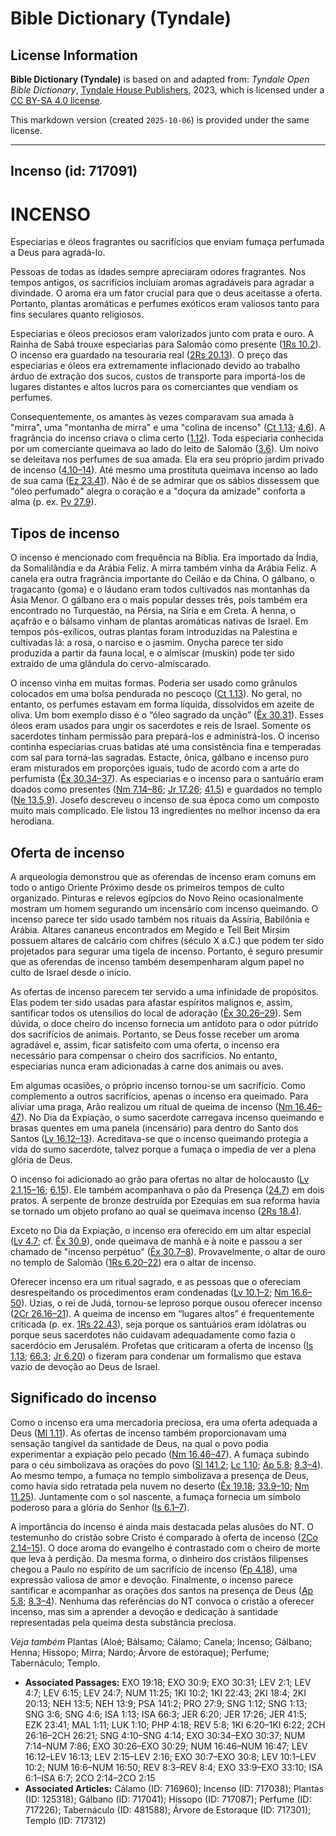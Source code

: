 # Bible Dictionary (Tyndale)

## License Information

**Bible Dictionary (Tyndale)** is based on and adapted from: _Tyndale Open Bible Dictionary_, [Tyndale House Publishers](https://tyndaleopenresources.com/), 2023, which is licensed under a [CC BY-SA 4.0 license](https://creativecommons.org/licenses/by-sa/4.0/legalcode.en).

This markdown version (created `2025-10-06`) is provided under the same license.



--------------------------------

## Incenso (id: 717091)

INCENSO
=======

Especiarias e óleos fragrantes ou sacrifícios que enviam fumaça perfumada a Deus para agradá\-lo.

Pessoas de todas as idades sempre apreciaram odores fragrantes. Nos tempos antigos, os sacrifícios incluíam aromas agradáveis para agradar a divindade. O aroma era um fator crucial para que o deus aceitasse a oferta. Portanto, plantas aromáticas e perfumes exóticos eram valiosos tanto para fins seculares quanto religiosos.

Especiarias e óleos preciosos eram valorizados junto com prata e ouro. A Rainha de Sabá trouxe especiarias para Salomão como presente ([1Rs 10\.2](https://ref.ly/1Kgs10:2)). O incenso era guardado na tesouraria real ([2Rs 20\.13](https://ref.ly/2Kgs20:13)). O preço das especiarias e óleos era extremamente inflacionado devido ao trabalho árduo de extração dos sucos, custos de transporte para importá\-los de lugares distantes e altos lucros para os comerciantes que vendiam os perfumes.

Consequentemente, os amantes às vezes comparavam sua amada à "mirra", uma "montanha de mirra" e uma "colina de incenso" ([Ct 1\.13](https://ref.ly/Song1:13); [4\.6](https://ref.ly/Song4:6)). A fragrância do incenso criava o clima certo ([1\.12](https://ref.ly/Song1:12)). Toda especiaria conhecida por um comerciante queimava ao lado do leito de Salomão ([3\.6](https://ref.ly/Song3:6)). Um noivo se deleitava nos perfumes de sua amada. Ela era seu próprio jardim privado de incenso ([4\.10–14](https://ref.ly/Song4:10-Song4:14)). Até mesmo uma prostituta queimava incenso ao lado de sua cama ([Ez 23\.41](https://ref.ly/Ezek23:41)). Não é de se admirar que os sábios dissessem que "óleo perfumado" alegra o coração e a "doçura da amizade" conforta a alma (p. ex. [Pv 27\.9](https://ref.ly/Prov27:9)).

Tipos de incenso
----------------

O incenso é mencionado com frequência na Bíblia. Era importado da Índia, da Somalilândia e da Arábia Feliz. A mirra também vinha da Arábia Feliz. A canela era outra fragrância importante do Ceilão e da China. O gálbano, o tragacanto (goma) e o láudano eram todos cultivados nas montanhas da Ásia Menor. O gálbano era o mais popular desses três, pois também era encontrado no Turquestão, na Pérsia, na Síria e em Creta. A henna, o açafrão e o bálsamo vinham de plantas aromáticas nativas de Israel. Em tempos pós\-exílicos, outras plantas foram introduzidas na Palestina e cultivadas lá: a rosa, o narciso e o jasmim. Onycha parece ter sido produzida a partir da fauna local, e o almíscar (muskin) pode ter sido extraído de uma glândula do cervo\-almiscarado.

O incenso vinha em muitas formas. Poderia ser usado como grânulos colocados em uma bolsa pendurada no pescoço ([Ct 1\.13](https://ref.ly/Song1:13)). No geral, no entanto, os perfumes estavam em forma líquida, dissolvidos em azeite de oliva. Um bom exemplo disso é o “óleo sagrado da unção” ([Êx 30\.31](https://ref.ly/Exod30:31)). Esses óleos eram usados para ungir os sacerdotes e reis de Israel. Somente os sacerdotes tinham permissão para prepará\-los e administrá\-los. O incenso continha especiarias cruas batidas até uma consistência fina e temperadas com sal para torná\-las sagradas. Estacte, ônica, gálbano e incenso puro eram misturados em proporções iguais, tudo de acordo com a arte do perfumista ([Êx 30\.34–37](https://ref.ly/Exod30:34-Exod30:37)). As especiarias e o incenso para o santuário eram doados como presentes ([Nm 7\.14–86](https://ref.ly/Num7:14-Num7:86); [Jr 17\.26](https://ref.ly/Jer17:26); [41\.5](https://ref.ly/Jer41:5)) e guardados no templo ([Ne 13\.5,9](https://ref.ly/Neh13:5,Neh13:9)). Josefo descreveu o incenso de sua época como um composto muito mais complicado. Ele listou 13 ingredientes no melhor incenso da era herodiana.

Oferta de incenso
-----------------

A arqueologia demonstrou que as oferendas de incenso eram comuns em todo o antigo Oriente Próximo desde os primeiros tempos de culto organizado. Pinturas e relevos egípcios do Novo Reino ocasionalmente mostram um homem segurando um incensário com incenso queimando. O incenso parece ter sido usado também nos rituais da Assíria, Babilônia e Arábia. Altares cananeus encontrados em Megido e Tell Beit Mirsim possuem altares de calcário com chifres (século X a.C.) que podem ter sido projetados para segurar uma tigela de incenso. Portanto, é seguro presumir que as oferendas de incenso também desempenharam algum papel no culto de Israel desde o início.

As ofertas de incenso parecem ter servido a uma infinidade de propósitos. Elas podem ter sido usadas para afastar espíritos malignos e, assim, santificar todos os utensílios do local de adoração ([Êx 30\.26–29](https://ref.ly/Exod30:26-Exod30:29)). Sem dúvida, o doce cheiro do incenso fornecia um antídoto para o odor pútrido dos sacrifícios de animais. Portanto, se Deus fosse receber um aroma agradável e, assim, ficar satisfeito com uma oferta, o incenso era necessário para compensar o cheiro dos sacrifícios. No entanto, especiarias nunca eram adicionadas à carne dos animais ou aves.

Em algumas ocasiões, o próprio incenso tornou\-se um sacrifício. Como complemento a outros sacrifícios, apenas o incenso era queimado. Para aliviar uma praga, Arão realizou um ritual de queima de incenso ([Nm 16\.46–47](https://ref.ly/Num16:46-Num16:47)). No Dia da Expiação, o sumo sacerdote carregava incenso queimando e brasas quentes em uma panela (incensário) para dentro do Santo dos Santos ([Lv 16\.12–13](https://ref.ly/Lev16:12-Lev16:13)). Acreditava\-se que o incenso queimando protegia a vida do sumo sacerdote, talvez porque a fumaça o impedia de ver a plena glória de Deus.

O incenso foi adicionado ao grão para ofertas no altar de holocausto ([Lv 2\.1,15–16](https://ref.ly/Lev2:1,Lev2:15-Lev2:16); [6\.15](https://ref.ly/Lev6:15)). Ele também acompanhava o pão da Presença ([24\.7](https://ref.ly/Lev24:7)) em dois pratos. A serpente de bronze destruída por Ezequias em sua reforma havia se tornado um objeto profano ao qual se queimava incenso ([2Rs 18\.4](https://ref.ly/2Kgs18:4)).

Exceto no Dia da Expiação, o incenso era oferecido em um altar especial ([Lv 4\.7](https://ref.ly/Lev4:7); cf. [Êx 30\.9](https://ref.ly/Exod30:9)), onde queimava de manhã e à noite e passou a ser chamado de "incenso perpétuo" ([Êx 30\.7–8](https://ref.ly/Exod30:7-Exod30:8)). Provavelmente, o altar de ouro no templo de Salomão ([1Rs 6\.20–22](https://ref.ly/1Kgs6:20-1Kgs6:22)) era o altar de incenso.

Oferecer incenso era um ritual sagrado, e as pessoas que o ofereciam desrespeitando os procedimentos eram condenadas ([Lv 10\.1–2](https://ref.ly/Lev10:1-Lev10:2); [Nm 16\.6–50](https://ref.ly/Num16:6-Num16:50)). Uzias, o rei de Judá, tornou\-se leproso porque ousou oferecer incenso ([2Cr 26\.16–21](https://ref.ly/2Chr26:16-2Chr26:21)). A queima de incenso em “lugares altos” é frequentemente criticada (p. ex. [1Rs 22\.43](https://ref.ly/1Kgs22:43)), seja porque os santuários eram idólatras ou porque seus sacerdotes não cuidavam adequadamente como fazia o sacerdócio em Jerusalém. Profetas que criticaram a oferta de incenso ([Is 1\.13](https://ref.ly/Isa1:13); [66\.3](https://ref.ly/Isa66:3); [Jr 6\.20](https://ref.ly/Jer6:20)) o fizeram para condenar um formalismo que estava vazio de devoção ao Deus de Israel.

Significado do incenso
----------------------

Como o incenso era uma mercadoria preciosa, era uma oferta adequada a Deus ([Ml 1\.11](https://ref.ly/Mal1:11)). As ofertas de incenso também proporcionavam uma sensação tangível da santidade de Deus, na qual o povo podia experimentar a expiação pelo pecado ([Nm 16\.46–47](https://ref.ly/Num16:46-Num16:47)). A fumaça subindo para o céu simbolizava as orações do povo ([Sl 141\.2](https://ref.ly/Ps141:2); [Lc 1\.10](https://ref.ly/Luke1:10); [Ap 5\.8](https://ref.ly/Rev5:8); [8\.3–4](https://ref.ly/Rev8:3-Rev8:4)). Ao mesmo tempo, a fumaça no templo simbolizava a presença de Deus, como havia sido retratada pela nuvem no deserto ([Êx 19\.18](https://ref.ly/Exod19:18); [33\.9–10](https://ref.ly/Exod33:9-Exod33:10); [Nm 11\.25](https://ref.ly/Num11:25)). Juntamente com o sol nascente, a fumaça fornecia um símbolo poderoso para a glória do Senhor ([Is 6\.1–7](https://ref.ly/Isa6:1-Isa6:7)).

A importância do incenso é ainda mais destacada pelas alusões do NT. O testemunho do cristão sobre Cristo é comparado à oferta de incenso ([2Co 2\.14–15](https://ref.ly/2Cor2:14-2Cor2:15)). O doce aroma do evangelho é contrastado com o cheiro de morte que leva à perdição. Da mesma forma, o dinheiro dos cristãos filipenses chegou a Paulo no espírito de um sacrifício de incenso ([Fp 4\.18](https://ref.ly/Phil4:18)), uma expressão valiosa de amor e devoção. Finalmente, o incenso parece santificar e acompanhar as orações dos santos na presença de Deus ([Ap 5\.8](https://ref.ly/Rev5:8); [8\.3–4](https://ref.ly/Rev8:3-Rev8:4)). Nenhuma das referências do NT convoca o cristão a oferecer incenso, mas sim a aprender a devoção e dedicação à santidade representadas pela queima desta substância preciosa.

*Veja também* Plantas (Aloé; Bálsamo; Cálamo; Canela; Incenso; Gálbano; Henna; Hissopo; Mirra; Nardo; Árvore de estoraque); Perfume; Tabernáculo; Templo.

* **Associated Passages:** EXO 19:18; EXO 30:9; EXO 30:31; LEV 2:1; LEV 4:7; LEV 6:15; LEV 24:7; NUM 11:25; 1KI 10:2; 1KI 22:43; 2KI 18:4; 2KI 20:13; NEH 13:5; NEH 13:9; PSA 141:2; PRO 27:9; SNG 1:12; SNG 1:13; SNG 3:6; SNG 4:6; ISA 1:13; ISA 66:3; JER 6:20; JER 17:26; JER 41:5; EZK 23:41; MAL 1:11; LUK 1:10; PHP 4:18; REV 5:8; 1KI 6:20–1KI 6:22; 2CH 26:16–2CH 26:21; SNG 4:10–SNG 4:14; EXO 30:34–EXO 30:37; NUM 7:14–NUM 7:86; EXO 30:26–EXO 30:29; NUM 16:46–NUM 16:47; LEV 16:12–LEV 16:13; LEV 2:15–LEV 2:16; EXO 30:7–EXO 30:8; LEV 10:1–LEV 10:2; NUM 16:6–NUM 16:50; REV 8:3–REV 8:4; EXO 33:9–EXO 33:10; ISA 6:1–ISA 6:7; 2CO 2:14–2CO 2:15
* **Associated Articles:** Cálamo (ID: 716960); Incenso (ID: 717038); Plantas (ID: 125318); Gálbano (ID: 717041); Hissopo (ID: 717087); Perfume (ID: 717226); Tabernáculo (ID: 481588); Árvore de Estoraque (ID: 717301); Templo (ID: 717312)

